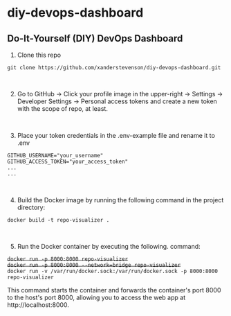 # diy-devops-dashboard
## Do-It-Yourself (DIY) DevOps Dashboard

1. Clone this repo
```
git clone https://github.com/xanderstevenson/diy-devops-dashboard.git
```

<br>

2. Go to GitHub -> Click your profile image in the upper-right -> Settings -> Developer Settings -> Personal access tokens and create a new token with the scope of repo, at least.

<br>

3. Place your token credentials in the .env-example file and rename it to .env

`GITHUB_USERNAME="your_username"`<br>
`GITHUB_ACCESS_TOKEN="your_access_token"`<br>
`...`<br>
`...`

<br>

4. Build the Docker image by running the following command in the project directory:

`docker build -t repo-visualizer .`

<br>

5. Run the Docker container by executing the following. command:

~~`docker run -p 8000:8000 repo-visualizer`<br>~~
~~`docker run -p 8000:8000 --network=bridge repo-visualizer`<br>~~
`docker run -v /var/run/docker.sock:/var/run/docker.sock -p 8000:8000 repo-visualizer`


This command starts the container and forwards the container's port 8000 to the host's port 8000, allowing you to access the web app at http://localhost:8000.
